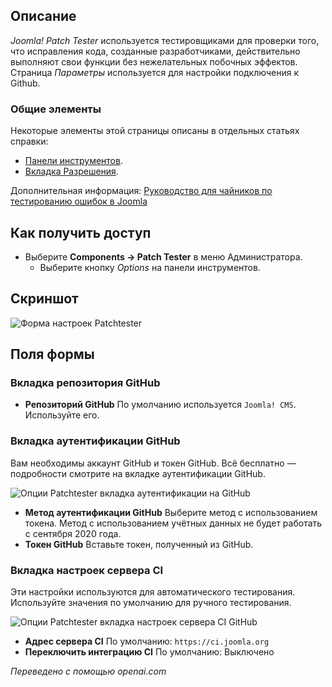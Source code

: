 <!-- Filename: Help4.x:Components_Patch_Tester_Options / Display title: Опции тестировщика патчей  -->

## Описание

*Joomla! Patch Tester* используется тестировщиками для проверки того, что исправления кода, созданные разработчиками, действительно выполняют свои функции без нежелательных побочных эффектов. Страница *Параметры* используется для настройки подключения к Github.

### Общие элементы

Некоторые элементы этой страницы описаны в отдельных статьях справки:

* [Панели инструментов](jdocmanual?article=help/common-elements/toolbars).
* [Вкладка Разрешения](jdocmanual?article=help/common-elements/edit-permissions).

Дополнительная информация: [Руководство для чайников по тестированию ошибок в Joomla](https://brian.teeman.net/joomla/873-a-dummies-guide-to-joomla-bug-testing)

## Как получить доступ

- Выберите **Components → Patch Tester** в меню Администратора.
  - Выберите кнопку *Options* на панели инструментов.

## Скриншот

![Форма настроек Patchtester](../../../en/images/joomla-patchtester/patchtester-options-github-repository-tab.png)

## Поля формы

### Вкладка репозитория GitHub

- **Репозиторий GitHub** По умолчанию используется `Joomla! CMS`. Используйте его.

### Вкладка аутентификации GitHub

Вам необходимы аккаунт GitHub и токен GitHub. Всё бесплатно — подробности смотрите на вкладке аутентификации GitHub.

![Опции Patchtester вкладка аутентификации на GitHub](../../../en/images/joomla-patchtester/patchtester-options-github-authentication-tab.png)

- **Метод аутентификации GitHub** Выберите метод с использованием токена. Метод с использованием учётных данных не будет работать с сентября 2020 года.
- **Токен GitHub** Вставьте токен, полученный из GitHub.

### Вкладка настроек сервера CI

Эти настройки используются для автоматического тестирования. Используйте значения по умолчанию для ручного тестирования.

![Опции Patchtester вкладка настроек сервера CI GitHub](../../../en/images/joomla-patchtester/patchtester-options-ci-server-settings-tab.png)

- **Адрес сервера CI** По умолчанию: `https://ci.joomla.org`
- **Переключить интеграцию CI** По умолчанию: Выключено

*Переведено с помощью openai.com*

